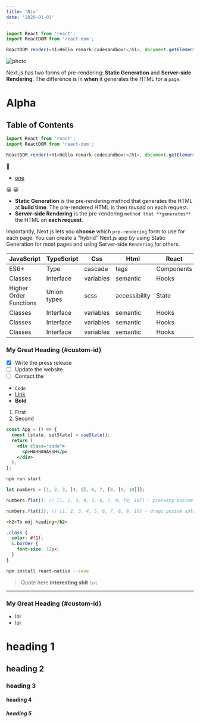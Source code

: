 ```yaml
---
title: 'Nju'
date: '2020-01-01'
---
```


<script>alert('xss :D')</script>

```js:hello.js
import React from 'react';
import ReactDOM from 'react-dom';

ReactDOM.render(<h1>Hello remark-codesandbox!</h1>, document.getElementById('root'));
```

![photo](https://www.frontlive.pl/static/aa66614154687f50a9298fa798cccb73/4d3f1/readme.png)

Next.js has two forms of pre-rendering: **Static Generation** and **Server-side Rendering**. The difference is in **when** it generates the HTML for a `page`.

# Alpha

## Table of Contents

```js codesandbox=react
import React from 'react';
import ReactDOM from 'react-dom';

ReactDOM.render(<h1>Hello remark-codesandbox!</h1>, document.getElementById('root'));
```

:dog:

- [one](#heading-1)

😀
😀

- **Static Generation** is the pre-rendering method that generates the HTML at **build time**. The pre-rendered HTML is then _reused_ on each request.
- **Server-side Rendering** is the pre-rendering `method that **generates**` the HTML on **each request**.

Importantly, Next.js lets you **choose** which `pre-rendering` form to use for each page. You can create a "hybrid" Next.js app by using Static Generation for most pages and using Server-side `Rendering` for others.

| JavaScript             | TypeScript  | Css       | Html          | React      |
| ---------------------- | ----------- | --------- | ------------- | ---------- |
| ES6+                   | Type        | cascade   | tags          | Components |
| Classes                | Interface   | variables | semantic      | Hooks      |
| Higher Order Functions | Union types | scss      | accessibility | State      |
| Classes                | Interface   | variables | semantic      | Hooks      |
| Classes                | Interface   | variables | semantic      | Hooks      |
| Classes                | Interface   | variables | semantic      | Hooks      |

### My Great Heading {#custom-id}

- [x] Write the press release
- [ ] Update the website
- [ ] Contact the

* `Code`
* [Link](#heading)
* **Bold**

1. First
2. Second

```jsx
const App = () => {
  const [state, setState] = useState();
  return (
    <div class="sada">
      <p>HAHHAHASSH</p>
    </div>
  );
};
```

```bash
npm run start
```

```js
let numbers = [1, 2, 3, [4, 5], 6, 7, [8, [9, 10]]];

numbers.flat(); // [1, 2, 3, 4, 5, 6, 7, 8, [9, 10]] - pierwszy poziom spłaszczenia

numbers.flat(2); // [1, 2, 3, 4, 5, 6, 7, 8, 9, 10] - drugi poziom spłaszczenia
```

```html
<h2>To mój heading</h2>
```

```scss
.class {
  color: #f1f;
  &.border {
    font-size: 12px;
  }
}
```

```bash
npm install react-native --save
```

> Quote here **interesting shit** `lol`

---

### My Great Heading {#custom-id}

- lol
- lol

# heading 1

## heading 2

### heading 3

#### heading 4

##### heading 5

